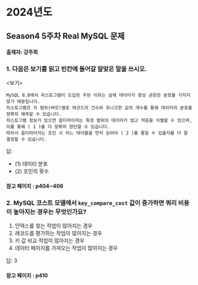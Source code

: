 # 2024년도
## Season4 5주차 Real MySQL 문제
#### 출제자: 강주희

### 1. 다음은 보기를 읽고 빈칸에 들어갈 알맞은 말을 쓰시오.
<보기>
```
MySQL 8.0에서 히스토그램이 도입된 주된 이유는 실제 데이터가 항상 균등한 분포를 가지지 않기 때문입니다.
히스토그램은 각 범위(버킷)별로 레코드의 건수와 유니크한 값의 개수를 통해 데이터의 분포를 정확히 예측할 수 있습니다.
히스토그램 정보가 있으면 옵티마이저는 특정 범위의 데이터가 많고 적음을 식별할 수 있으며, 이를 통해 ( 1 )를 더 정확히 판단할 수 있습니다.
따라서 옵티마이저는 조인 시 어느 테이블을 먼저 읽어야 ( 2 )를 줄일 수 있을지를 더 잘 결정할 수 있습니다.
```

답: 
- (1) 데이터 분포
- (2) 조인의 횟수

#### 참고 페이지 : p404~406


### 2. MySQL 코스트 모델에서 `key_compare_cost` 값이 증가하면 쿼리 비용이 높아지는 경우는 무엇인가요?

1. 인덱스를 찾는 작업이 많아지는 경우
2. 레코드를 평가하는 작업이 많아지는 경우
3. 키 값 비교 작업이 많아지는 경우
4. 데이터 페이지를 가져오는 작업이 많아지는 경우

답: 3

#### 참고 페이지 : p410
